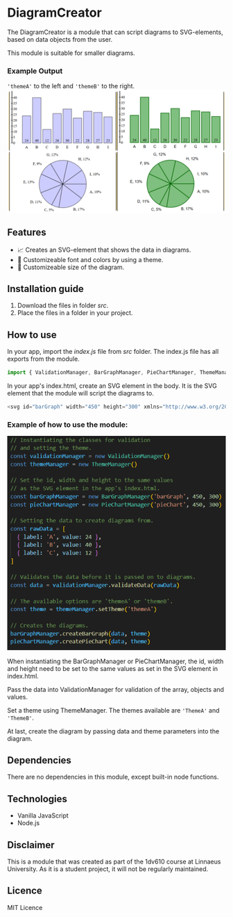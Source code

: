 # DiagramCreator

The DiagramCreator is a module that can script diagrams to SVG-elements, based on data objects from the user. 

This module is suitable for smaller diagrams. 


### Example Output
`'themeA'` to the left and `'themeB'` to the right.
![Example of graphs and the themes](./documentation/img/photo-collage2.png)


## Features

- 📈 Creates an SVG-element that shows the data in diagrams.
- 🎨 Customizeable font and colors by using a theme.
- 📏 Customizeable size of the diagram.


## Installation guide

1. Download the files in folder *src*.
2. Place the files in a folder in your project.


## How to use

In your app, import the *index.js* file from *src* folder. The index.js file has all exports from the module.

```javascript
import { ValidationManager, BarGraphManager, PieChartManager, ThemeManager } from '../src/index.js'
```


In your app's index.html, create an SVG element in the body. It is the SVG element that the module will script the diagrams to.

```javascript
<svg id="barGraph" width="450" height="300" xmlns="http://www.w3.org/2000/svg" style="border: 2px, solid;"></svg>
```


### Example of how to use the module:
![Code example of how to use the module](./documentation/img/exampleOfUse.png)

When instantiating the BarGraphManager or PieChartManager, the id, width and height need to be set to the same values as set in the SVG element in index.html.

Pass the data into ValidationManager for validation of the array, objects and values.

Set a theme using ThemeManager. The themes available are `'ThemeA'` and `'ThemeB'`. 

At last, create the diagram by passing data and theme parameters into the diagram.


## Dependencies

There are no dependencies in this module, except built-in node functions.


## Technologies

- Vanilla JavaScript
- Node.js

## Disclaimer

This is a module that was created as part of the 1dv610 course at Linnaeus University. As it is a student project, it will not be regularly maintained. 


## Licence

MIT Licence